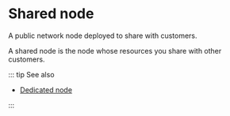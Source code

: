 # Shared node

A public network node deployed to share with customers.

A shared node is the node whose resources you share with other customers.

::: tip See also

* [Dedicated node](/glossary/dedicated-node)

:::
